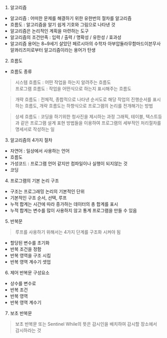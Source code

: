 1. 알고리즘
- 알고리즘 : 어떠한 문제를 해결하기 위한 유한번의 절차를 알고리즘
- 흐름도 : 알고리즘을 알기 쉽게 기호와 그림으로 나타낸 것
- 알고리즘은 논리적인 계획을 마련하는 도구
- 알고리즘의 조건만족 : 입력 / 출력 / 명확성 / 유한성 / 효과성
- 알고리즘 용어는 8~9세기 살았던 페르시아의 수학자 아부압둘라무함마드이븐무사알콰리즈미로부터 알고리즘이라는 용어가 탄생

2. 흐름도
- 흐름도 종류
> 시스템 흐름도 : 어떤 작업을 하는지 알려주는 흐름도  
프로그램 흐름도 : 작업을 어떤식으로 하는지 표시해주는 흐름도

> 개략 흐름도 : 전체적, 종합적으로 나타낸 순서도로 해당 작업의 진행순서를 표시하는 흐름도, 개략 흐름도는 하향식으로 프로그램의 논리를 전개해가는 방법

> 상세 흐름도 : 코딩을 하기위한 청사진을 제시하는 과정 그래픽, 테이블, 텍스트등과 같은 프로그램 설계 표현 방법들을 이용하여 프로그램의 세부적인 처리절차를 명세서로 작성하는 일

3. 알고리즘의 4가지 절차
- 자연어 : 일상에서 사용하는 언어
- 흐름도
- 가성코드 : 프로그램 언어 같지만 컴파일이나 실행이 되지않는 것
- 코딩

4. 프로그램의 기본 논리 구조
- 구조는 프로그래밍 논리의 기본적인 단위
- 기본적인 구조 순서, 선택, 루프
- 누적 합계는 시간에 따라 증가하는 데이터의 총 합계를 표시
- 누적 합계는 변수를 많이 사용하지 않고 통계 프로그램을 만들 수 있음

5. 반복문 
> 루프를 사용하기 위해서는 4가지 단계를 구조화 시켜야 됨
- 할당된 변수를 초기화
- 반복 조건을 정함
- 반복 영역을 구조 시킴
- 반복 영역 계수기 셋업

6. 제어 반복문 구성요소
- 상수를 변수로
- 반복 조건
- 반복 영역
- 반복 영역 계수기

7. 보초 반복문
> 보초 반복문 또는 Sentinel While의 뜻은 감시인을 배치하여 감시할 장소에서 감시하라는 것
